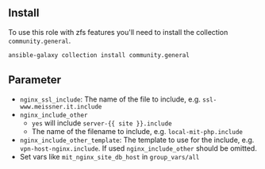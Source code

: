 ## Install

To use this role with zfs features you'll need to install the collection
`community.general`.

```sh
ansible-galaxy collection install community.general
```

## Parameter

- `nginx_ssl_include`: The name of the file to include, e.g.
  `ssl-www.meissner.it.include`
- `nginx_include_other`
  - `yes` will include `server-{{ site }}.include`
  - The name of the filename to include, e.g. `local-mit-php.include`
- `nginx_include_other_template`: The template to use for the include, e.g.
  `vpn-host-nginx.include`. If used `nginx_include_other` should be omitted.
- Set vars like `mit_nginx_site_db_host` in `group_vars/all`
